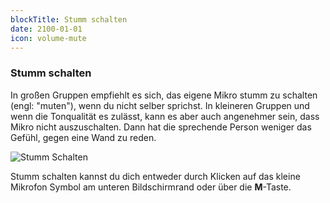 ```yaml
---
blockTitle: Stumm schalten
date: 2100-01-01
icon: volume-mute
---
```

### Stumm schalten

In großen Gruppen empfiehlt es sich, das eigene Mikro stumm zu schalten (engl: "muten"), wenn du nicht selber sprichst. In kleineren Gruppen und wenn die Tonqualität es zulässt, kann es aber auch angenehmer sein, dass Mikro nicht auszuschalten. Dann hat die sprechende Person weniger das Gefühl, gegen eine Wand zu reden.

![Stumm Schalten](/assets/images/stumm-schalten.png)

Stumm schalten kannst du dich entweder durch Klicken auf das kleine Mikrofon Symbol am unteren Bildschirmrand oder über die **M**-Taste.
